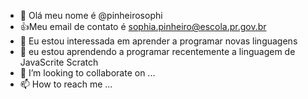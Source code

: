 - 👋 Olá meu nome é @pinheirosophi
- :+1:Meu email de contato é  sophia.pinheiro@escola.pr.gov.br
- 👀 Eu estou interessada em aprender a programar novas linguagens 
- 🌱 eu estou aprendendo a programar recentemente a linguagem de JavaScrite Scratch
- 💞️ I’m looking to collaborate on ...
- 📫 How to reach me ...

<!---
pinheirosophi/pinheirosophi is a ✨ special ✨ repository because its `README.md` (this file) appears on your GitHub profile.
You can click the Preview link to take a look at your changes.
--->
